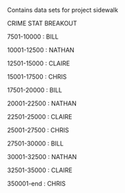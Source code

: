 Contains data sets for project sidewalk

CRIME STAT BREAKOUT

7501-10000 : BILL

10001-12500 : NATHAN

12501-15000 : CLAIRE

15001-17500 : CHRIS

17501-20000 : BILL

20001-22500 : NATHAN

22501-25000 : CLAIRE

25001-27500 : CHRIS

27501-30000 : BILL

30001-32500 : NATHAN

32501-35000 : CLAIRE

350001-end : CHRIS

